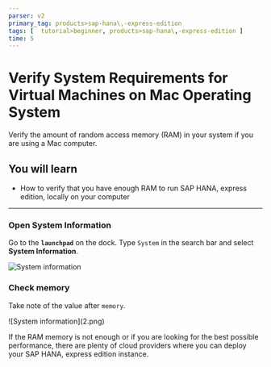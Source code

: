 ```yaml
---
parser: v2
primary_tag: products>sap-hana\,-express-edition
tags: [  tutorial>beginner, products>sap-hana\,-express-edition ]
time: 5
---
```



# Verify System Requirements for Virtual Machines on Mac Operating System
<!-- description --> Verify the amount of random access memory (RAM) in your system if you are using a Mac computer.

## You will learn  
- How to verify that you have enough RAM to run SAP HANA, express edition, locally on your computer

---

### Open System Information


Go to the **`launchpad`** on the dock. Type `System` in the search bar and select **System Information**.

![System information](1.png)



### Check memory

Take note of the value after `memory`.

<!-- border -->![System information](2.png)

If the RAM memory is not enough or if you are looking for the best possible performance, there are plenty of cloud providers where you can deploy your SAP HANA, express edition instance.

